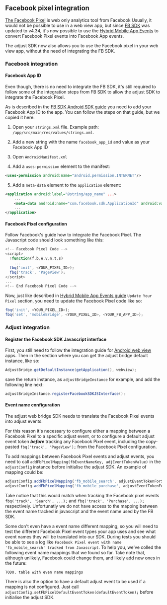 ## Facebook pixel integration

[The Facebook Pixel](https://www.facebook.com/business/help/952192354843755) is web only analytics tool from Facebook
Usually, it would not be possible to use in a web view app, but since [FB SDK](https://developers.facebook.com/docs/analytics)
was updated to v4.34, it's now possible to use the [Hybrid Mobile App Events](https://developers.facebook.com/docs/app-events/hybrid-app-events) 
to convert Facebook Pixel events into Facebook App events.

The adjust SDK now also allows you to use the Facebook pixel in your web view app, without the need of integrating the FB SDK.

### Facebook integration

#### Facebook App ID

Even though, there is no need to integrate the FB SDK, it's still required to follow some of the integration steps from FB SDK
to allow the adjust SDK to integrate the Facebook Pixel.

As is described in the [FB SDK Android SDK guide](https://developers.facebook.com/docs/android/getting-started/#app_id) 
you need to add your Facebook App ID to the app. You can follow the steps on that guide, but we copied it here:

1. Open your `strings.xml` file. Example path: `/app/src/main/res/values/strings.xml`.

2. Add a new string with the name `facebook_app_id` and value as your Facebook App ID

3. Open `AndroidManifest.xml`

4. Add a `uses-permission` element to the manifest:

```xml
<uses-permission android:name="android.permission.INTERNET"/>
```

5. Add a `meta-data` element to the `application` element:

```xml
<application android:label="@string/app_name" ...>
    ...
    <meta-data android:name="com.facebook.sdk.ApplicationId" android:value="@string/facebook_app_id"/>
    ...
</application>
```

#### Facebook Pixel configuration

Follow Facebook's guide how to integrate the Facebook Pixel. The Javascript code should look something like this:

```js
<!-- Facebook Pixel Code -->
<script>
  !function(f,b,e,v,n,t,s)
    ...
  fbq('init', <YOUR_PIXEL_ID>);
  fbq('track', 'PageView');
</script>
...
<!-- End Facebook Pixel Code -->
```

Now, just like described in [Hybrid Mobile App Events guide](https://developers.facebook.com/docs/app-events/hybrid-app-events)
`Update Your Pixel` section, you need to update the Facebook Pixel code like so:

```js
fbq('init', <YOUR_PIXEL_ID>);
fbq('set', 'mobileBridge', <YOUR_PIXEL_ID>, <YOUR_FB_APP_ID>);
```

### Adjust integration

#### Register the Facebook SDK Javascript interface

First, you still need to follow the integration guide for [Android web view](web_views.md) apps. 
Then in the section where you can get the adjust bridge default instance, like so:

```java
AdjustBridge.getDefaultInstance(getApplication(), webview);
```

save the return instance, as `adjustBridgeInstance` for example, and add the following line next:

```java
adjustBridgeInstance.registerFacebookSDKJSInterface();
```

#### Event name configuration

The adjust web bridge SDK needs to translate the Facebook Pixel events into adjust events.

For this reason it's necessary to configure either a mapping between a Facebook Pixel to a specific adjust event, or to 
configure a default adjust event token ***before*** tracking any Facebook Pixel event, 
including the copy-pasted `fbq('track', 'PageView');` from the Facebook Pixel configuration.

To add mappings between Facebook Pixel events and adjust events, you need to call `addFbPixelMapping(fbEventNameKey, adjEventTokenValue)` 
in the `adjustConfig` instance before initialise the adjust SDK. An example of mapping could be:

```js
adjustConfig.addFbPixelMapping('fb_mobile_search', adjustEventTokenForSearch);
adjustConfig.addFbPixelMapping('fb_mobile_purchase', adjustEventTokenForPurchase);
```

Take notice that this would match when tracking the Facebook pixel events `fbq('track', 'Search', ...);` and
`fbq('track', 'Purchase', ...);` respectively. Unfortunatly we do not have access to the mapping between the event name
tracked in javascript and the event name used by the FB SDK. 

Some don't even have a event name different mapping, so you will need to test the different Facebook Pixel event types 
your app uses and see what event names they will be translated into our SDK. During tests you should be able to see a log
like `Facebook Pixel event with name 'fb_mobile_search' tracked from Javascript`. To help you, we've colled the following 
event name mappings that we found so far. Take note that, although unlikely, Facebook could change them, and likely add new
ones in the future:

```
TODO, table with even name mappings
```

There is also the option to have a default adjust event to be used if a mapping is not configured. 
Just call `adjustConfig.setFbPixelDefaultEventToken(defaultEventToken);` before initialise the adjust SDK.


